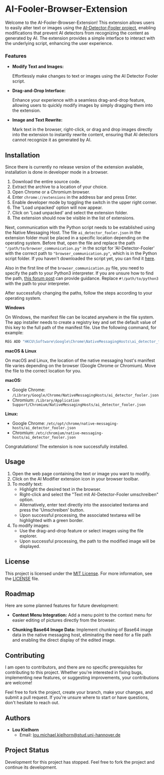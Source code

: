 # AI-Fooler-Browser-Extension

Welcome to the AI-Fooler-Browser-Extension! 
This extension allows users to easily alter text or images using the [AI-Detector-Fooler project](https://gitlab.uni-hannover.de/informaticup-2024/gruppe-7/ai-dector-fooler),
enabling modifications that prevent AI detectors from recognizing the content as generated by AI.
The extension provides a simple interface to interact with the underlying script, enhancing the user experience.

### Features

- **Modify Text and Images:**

  Effortlessly make changes to text or images using the AI Detector Fooler script.

- **Drag-and-Drop Interface:**
  
  Enhance your experience with a seamless drag-and-drop feature, allowing users to quickly modify images by simply dragging them into the extension.

- **Image and Text Rewrite:**

  Mark text in the browser, right-click, or drag and drop images directly into the extension to instantly rewrite content, ensuring that AI detectors cannot recognize it as generated by AI.


## Installation
Since there is currently no release version of the extension available, installation is done in developer mode in a browser.

1. Download the entire source code.
2. Extract the archive to a location of your choice.
3. Open Chrome or a Chromium browser.
4. Enter `chrome://extensions` in the address bar and press Enter.
5. Enable developer mode by toggling the switch in the upper right corner.
6. The 'Load unpacked' option will now appear.
7. Click on 'Load unpacked' and select the extension folder.
8. The extension should now be visible in the list of extensions.


Next, communication with the Python script needs to be established using the Native Messaging Host.
The file `ai_detector_fooler.json` in the extension folder must be placed in a specific location depending on the operating system.
Before that, open the file and replace the path `"/path/to/browser_communication.py"` in the script for 'AI-Detector-Fooler'
with the correct path to `"browser_communication.py"`, which is in the Python script folder. If you haven't downloaded the script yet,
you can find it [here](https://gitlab.uni-hannover.de/informaticup-2024/gruppe-7/ai-dector-fooler).

Also in the first line of the `browser_communication.py` file, you need to specify the path to your Python3 interpreter. If you are unsure how to find the path, [this forum post](https://stackoverflow.com/questions/2589711/find-full-path-of-the-python-interpreter) can provide guidance.
Replace `#!/path/to/python3` with the path to your interpreter.

After successfully changing the paths, follow the steps according to your operating system.

**Windows**

On Windows, the manifest file can be located anywhere in the file system. The app installer needs to create a registry key and set the default value of this key to the full path of the manifest file. Use the following command, for example:
```bash
REG ADD "HKCU\Software\Google\Chrome\NativeMessagingHosts\ai_detector_fooler" /ve /t REG_SZ /d "C:\path\to\ai_detector_fooler.json" /f
```
**macOS & Linux**

On macOS and Linux, the location of the native messaging host's manifest file varies depending on the browser (Google Chrome or Chromium). Move the file to the correct location for you.

**macOS:**
- Google Chrome: `/Library/Google/Chrome/NativeMessagingHosts/ai_detector_fooler.json`
- Chromium: `/Library/Application Support/Chromium/NativeMessagingHosts/ai_detector_fooler.json`

**Linux:**
- Google Chrome: `/etc/opt/chrome/native-messaging-hosts/ai_detector_fooler.json`
- Chromium: `/etc/chromium/native-messaging-hosts/ai_detector_fooler.json`

Congratulations! The extension is now successfully installed.

## Usage

1. Open the web page containing the text or image you want to modify.
2. Click on the AI Modifier extension icon in your browser toolbar.
3. To modify text:
    - Highlight the desired text in the browser.
    - Right-click and select the "Text mit AI-Detector-Fooler umschreiben" option.
    - Alternatively, enter text directly into the associated textarea and press the 'Umschreiben' button.
    - Upon successful processing, the associated textarea will be highlighted with a green border.
4. To modify images:
    - Use the drag-and-drop feature or select images using the file explorer.
    - Upon successful processing, the path to the modified image will be displayed.

## License

This project is licensed under the [MIT License](LICENSE). 
For more information, see the [LICENSE](LICENSE) file.

## Roadmap

Here are some planned features for future development:

- **Context Menu Integration:**
  Add a menu point to the context menu for easier editing of pictures directly from the browser.

- **Chunking Base64 Image Data:**
  Implement chunking of Base64 image data in the native messaging host, eliminating the need for a file path and enabling the direct display of the edited image.

  
## Contributing

I am open to contributors, and there are no specific prerequisites for contributing to this project. Whether you're interested in fixing bugs, implementing new features, or suggesting improvements, your contributions are welcome!

Feel free to fork the project, create your branch, make your changes, and submit a pull request. If you're unsure where to start or have questions, don't hesitate to reach out.

## Authors

- **Lou Kielhorn**
    - Email: [lou.michael.kielhorn@stud.uni-hannover.de](mailto:lou.michael.kielhorn@stud.uni-hannover.de)

## Project Status

Development for this project has stopped. Feel free to fork the project and continue its development.

